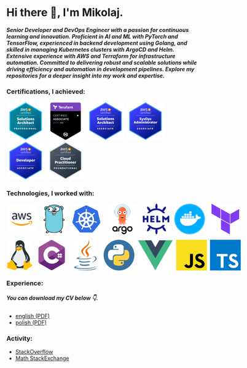 <h1>Hi there 👋, I'm Mikolaj.</h1>
<h5>Senior Developer and DevOps Engineer with a passion for continuous learning and innovation. Proficient in AI and ML with PyTorch and TensorFlow, experienced in backend development using Golang, and skilled in managing Kubernetes clusters with ArgoCD and Helm. Extensive experience with AWS and Terraform for infrastructure automation. Committed to delivering robust and scalable solutions while driving efficiency and automation in development pipelines. Explore my repositories for a deeper insight into my work and expertise.</h5>
<h3>Certifications, I achieved:</h3>
<p align="left">
  <img style="object-fit: contain;" src="./img/AWS-Certified-Solutions-Architect-Professional.png" width="100" height="100" alt="cs">
  <img style="object-fit: contain;" src="./img/Terraform-Certified-Associate.png" width="100" height="100" alt="cs">
  <img style="object-fit: contain;" src="./img/AWS-Certified-Solutions-Architect-Associate.png" width="100" height="100" alt="cs">
  <img style="object-fit: contain;" src="./img/AWS-Certified-SysOps-Administrator-Associate.png" width="100" height="100" alt="cs">
  <img style="object-fit: contain;" src="./img/AWS-Certified-Developer-Associate.png" width="100" height="100" alt="cs">
  <img style="object-fit: contain;" src="./img/AWS-Certified-Cloud-Practitioner.png" width="100" height="100" alt="cs">
</p>

<h3>Technologies, I worked with:</h3>
<p style="display:flex; justify-content: space-between; width: 610px" align="left">
  <img style="object-fit: contain" src="./img/aws.png" height="80" alt="cs">
  <img style="object-fit: contain" src="./img/go.png" height="80" alt="cs">
  <img style="object-fit: contain" src="./img/k8s.png" height="80" alt="cs">
  <img style="object-fit: contain" src="./img/argo.png" height="80" alt="cs">
  <img style="object-fit: contain" src="./img/helm.png" height="80" alt="cs">
  <img style="object-fit: contain" src="./img/docker.png" width="80" height="80" alt="cs">
  <img style="object-fit: contain" src="./img/terraform.png" width="80" height="80" alt="cs">
</p>
<p style="display:flex; justify-content: space-between; width: 610px" align="left">
  <img style="object-fit: contain" src="./img/linux.png" height="80" alt="cs">
  <img style="object-fit: contain" src="./img/cs.png" width="80" height="80" alt="cs">
  <img style="object-fit: contain" src="./img/java.png" width="80" height="80" alt="cs">
  <img style="object-fit: contain" src="./img/py.png" width="80" height="80" alt="cs">
  <img style="object-fit: contain" src="./img/vue.png" height="80" alt="cs">
  <img style="object-fit: contain" src="./img/js.png" height="80" alt="cs">
  <img style="object-fit: contain" src="./img/ts.png" height="80" alt="cs">
</p>

<h3>Experience:</h3>
<h5>You can download my CV below 👇.</h5>
<ul>
  <li>
    <a href="https://github.com/mikolajsemeniuk/mikolajsemeniuk/blob/main/cvs/cv_mikolaj_semeniuk_en.pdf">
      english (PDF)
    </a>
  </li>
  <li>
    <a href="https://github.com/mikolajsemeniuk/mikolajsemeniuk/blob/main/cvs/cv_mikolaj_semeniuk_pl.pdf">
      polish (PDF)
    </a>
  </li>
 </ul>
 <h3>Activity:</h3>
 <ul>
  <li>
    <a href="https://stackoverflow.com/users/13947931/mikolaj-semeniuk">
      StackOverflow
    </a>
  </li>
  <li>
    <a href="https://math.stackexchange.com/users/872720/mikolaj-semeniuk">
      Math StackExchange
    </a>
  </li>
 </ul>
